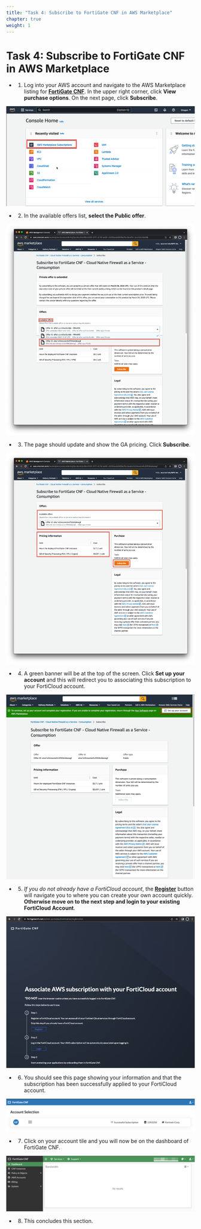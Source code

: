 ```yaml
---
title: "Task 4: Subscribe to FortiGate CNF in AWS Marketplace"
chapter: true
weight: 1
---
```



# Task 4: Subscribe to FortiGate CNF in AWS Marketplace

- 1.  Log into your AWS account and navigate to the AWS Marketplace listing for [**FortiGate CNF**](https://aws.amazon.com/marketplace/pp/prodview-vtjjha5neo52i). In the upper right corner, click **View purchase options**. On the next page, click **Subscribe**.

![](../images/image-t4-1.png)

- 2.  In the available offers list, **select the Public offer**.

![](../images/image-t4-2.png)

- 3.  The page should update and show the GA pricing.  Click **Subscribe**.

![](../images/image-t4-3.png)

- 4. A green banner will be at the top of the screen. Click **Set up your account** and this will redirect you to associating this subscription to your FortiCloud account.

![](../images/image-t4-4.png)

- 5.  *If you do not already have a FortiCloud account*, the [**Register**](https://support.fortinet.com/cred/#/sign-up) button will navigate you to where you can create your own account quickly. **Otherwise move on to the next step and login to your existing FortiCloud Account**.

![](../images/image-t4-5.png)

- 6.  You should see this page showing your information and that the subscription has been successfully applied to your FortiCloud account.

![](../images/image-t4-6.png)

- 7.  Click on your account tile and you will now be on the dashboard of FortiGate CNF.

![](../images/image-t4-7.png)

- 8. This concludes this section.
